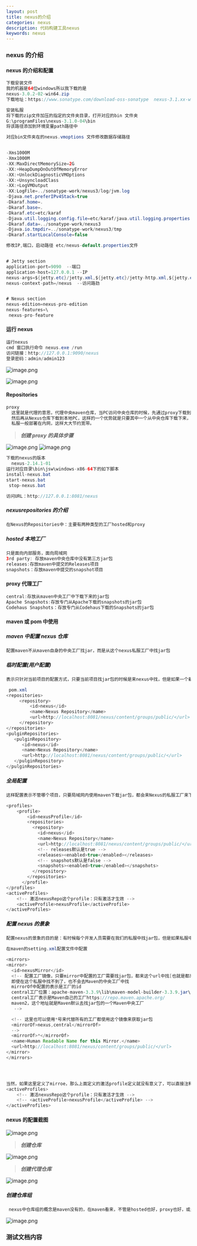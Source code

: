 ```yaml
---
layout: post
title: nexus的介绍
categories: nexus
description: 代码构建工具nexus
keywords: nexus
---
```


<meta name="referrer" content="no-referrer"/>

### nexus 的介绍

#### nexus 的介绍和配置

```java
下载安装文件
我的机器是64位windows所以我下载的是
nexus-3.0.2-02-win64.zip
下载地址：https://www.sonatype.com/download-oss-sonatype  nexus-3.1.xx-win64.zip

安装私服
将下载的zip文件加压的指定的文件夹目录，打开对应的bin 文件夹
G:\programFiles\nexus-3.1.0-04\bin
将该路径添加到环境变量path路径中
```

```java
对应bin文件夹在的nexus.vmoptions 文件修改数据存储路径


-Xms1000M
-Xmx1000M
-XX:MaxDirectMemorySize=2G
-XX:+HeapDumpOnOutOfMemoryError
-XX:+UnlockDiagnosticVMOptions
-XX:+UnsyncloadClass
-XX:+LogVMOutput
-XX:LogFile=../sonatype-work/nexus3/log/jvm.log
-Djava.net.preferIPv4Stack=true
-Dkaraf.home=.
-Dkaraf.base=.
-Dkaraf.etc=etc/karaf
-Djava.util.logging.config.file=etc/karaf/java.util.logging.properties
-Dkaraf.data=../sonatype-work/nexus3
-Djava.io.tmpdir=../sonatype-work/nexus3/tmp
-Dkaraf.startLocalConsole=false
```

```java
修改IP,端口，启动路径 etc/nexus-default.properties文件


# Jetty section
application-port=9090  --端口
application-host=127.0.0.1 --IP
nexus-args=${jetty.etc}/jetty.xml,${jetty.etc}/jetty-http.xml,${jetty.etc}/jetty-requestlog.xml
nexus-context-path=/nexus  --访问路劲


# Nexus section
nexus-edition=nexus-pro-edition
nexus-features=\
 nexus-pro-feature
```

#### 运行 nexus

```java
运行nexus
cmd 窗口执行命令 nexus.exe /run
访问链接：http://127.0.0.1:9090/nexus
登录密码：admin/admin123
```

![image.png](https://cdn.nlark.com/yuque/0/2021/png/659846/1636440175959-297a11a3-2030-4242-83b4-91df1501188b.png#clientId=u24335143-d614-4&from=paste&height=341&id=ub0bd76bd&margin=%5Bobject%20Object%5D&name=image.png&originHeight=682&originWidth=1640&originalType=binary&ratio=1&size=543627&status=done&style=none&taskId=u3424c0e7-822b-4082-978a-43b828409ce&width=820)

![image.png](https://cdn.nlark.com/yuque/0/2021/png/659846/1636440214737-04c968fe-57e5-4967-b2a2-6ea9df255dbc.png#clientId=u24335143-d614-4&from=paste&height=376&id=uc14d6766&margin=%5Bobject%20Object%5D&name=image.png&originHeight=752&originWidth=1650&originalType=binary&ratio=1&size=745388&status=done&style=none&taskId=uef168633-5dc3-4829-af5f-079462baba6&width=825)

#### Repositories

```java
proxy
  这里就是代理的意思，代理中央maven仓库，当PC访问中央仓库的时候，先通过proxy下载到nexus仓库，
  然后再从Nexus仓库下载到本地PC，这样的一个优势就是只要其中一个从中央仓库下载下来，以后大家都是从nexus私服上进行下载，
  私服一般部署在内网，这样大大节约宽带。
```

> **_创建 proxy 的具体步骤_**

![image.png](https://cdn.nlark.com/yuque/0/2021/png/659846/1636440277233-f501309e-123f-4cff-90e3-7ea45495cc9a.png#clientId=u24335143-d614-4&from=paste&height=410&id=u086fc3d8&margin=%5Bobject%20Object%5D&name=image.png&originHeight=820&originWidth=1630&originalType=binary&ratio=1&size=1107742&status=done&style=none&taskId=u250c47cd-8677-4bd7-828e-614271fa7ed&width=815)
![image.png](https://cdn.nlark.com/yuque/0/2021/png/659846/1636440290355-f75a8042-7361-4bbb-8c6c-f13ff9997844.png#clientId=u24335143-d614-4&from=paste&height=505&id=u326beb4d&margin=%5Bobject%20Object%5D&name=image.png&originHeight=1010&originWidth=1638&originalType=binary&ratio=1&size=1067663&status=done&style=none&taskId=u676d302f-4689-4159-afd5-f15b0a24d55&width=819)

```java
下载的nexus的版本
  nexus-2.14.1-01
运行对应目录\bin\jsw\windows-x86-64下的如下脚本
install-nexus.bat
start-nexus.bat
 stop-nexus.bat

访问URL：http://127.0.0.1:8081/nexus
```

##### nexusrepositories 的介绍

```java
在Nexus的Repositories中：主要有两种类型的工厂hosted和proxy
```

##### hosted 本地工厂

```java
只是面向内部服务，面向局域网
3rd party: 存放maven中央仓库中没有第三方jar包
releases:存放maven中提交的Releases项目
snapshots：存放maven中提交的snapshot项目

```

#### proxy 代理工厂

```java
central:存放从maven中央工厂中下载下来的jar包
Apache Snapshots:存放专门从Apache下载的snapshots的jar包
Codehaus Snapshots：存放专门从Codehaus下载的Snapshots的jar包
```

#### maven 或 pom 中使用

##### maven 中配置 nexus 仓库

```java
配置maven不从maven自身的中央工厂找jar，而是从这个nexus私服工厂中找jar包
```

##### 临时配置(用户配置)

```java
表示只针对当前项目的配置方式，只要当前项目找jar包的时候是来nexus中找，但是如果一个新的项目，需要针对每个项目都进行配置

 pom.xml
<repositories>
     <repository>
         <id>nexus</id>
         <name>Nexus Repository</name>
         <url>http://localhost:8081/nexus/content/groups/public/</url>
     </repository>
</repositories>
<pulginRepositories>
   <pulginRepository>
      <id>nexus</id>
      <name>Nexus Repository</name>
      <url>http://localhost:8081/nexus/content/groups/public/</url>
   </pulginRepository>
</pulginRepositories>
```

##### 全局配置

```java
这样配置表示不管哪个项目，只要局域网内使用maven下载jar包，都会来Nexus的私服工厂来下载，通过修改Maven的setting.xml的全局配置文件，增加一个或多个profile配置。

<profiles>
    <profile>
        <id>nexusProfile</id>
        <repositories>
          <repository>
            <id>nexus</id>
            <name>Nexus Repository</name>
            <url>http://localhost:8081/nexus/content/groups/public/</url>
            <!-- releases默认是true -->
            <releases><enabled>true</enabled></releases>
            <!-- snapshots默认是false -->
            <snapshots><enabled>true</enabled></snapshots>
          </repository>
        </repositories>
      </profile>
</profiles>
<activeProfiles>
    <!-- 激活nexusRepo这个profile：只有激活才生效 -->
    <activeProfile>nexusProfile</activeProfile>
</activeProfiles>
```

##### 配置 nexus 的景象

```java
配置nexus的景象的目的是：有时候每个开发人员需要在我们的私服中找jar包，但是如果私服中也没有的话，就回去maven的中央工厂找。实际中开发人员是不允许直接去工厂找jar包，所需要的jar包都来内部私服找，私服再去找中央仓库。

在maven的setting.xml配置文件中配置

<mirrors>
<mirror>
  <id>nexusMirror</id>
  <!-- 配置工厂镜像，只要mirror中配置的工厂需要找jar包，都来这个url中找[也就是都来私服中找]
  即使在这个私服中找不到了，也不会去Maven的中央工厂中找
  mirrorOf中配置的表示是工厂的id
  central工厂位置：apache-maven-3.3.9\lib\maven-model-builder-3.3.9.jar\pom-4.0.0.xml
  central工厂表示是Maven自己的工厂https://repo.maven.apache.org/
  maven2，这个地址就是Maven默认去找jar包的一个Maven中央工厂
   -->

  <!-- 这里也可以使用*号来代替所有的工厂都使用这个镜像来获取jar包
  <mirrorOf>nexus,central</mirrorOf>
  -->
  <mirrorOf>*</mirrorOf>
  <name>Human Readable Name for this Mirror.</name>
  <url>http://localhost:8081/nexus/content/groups/public/</url>
</mirror>
</mirrors>




当然，如果这里定义了mirroe，那么上面定义的激活profile定义就没有意义了，可以直接注释掉
<activeProfiles>
    <!-- 激活nexusRepo这个profile：只有激活才生效 -->
    <!-- <activeProfile>nexusProfile</activeProfile> -->
</activeProfiles>
```

#### nexus 的配置截图

![image.png](https://cdn.nlark.com/yuque/0/2021/png/659846/1636440352897-9f1399bc-e2f4-40aa-b682-7cd5ffaba438.png#clientId=u24335143-d614-4&from=paste&height=419&id=u4bce172e&margin=%5Bobject%20Object%5D&name=image.png&originHeight=838&originWidth=1610&originalType=binary&ratio=1&size=967354&status=done&style=none&taskId=u364235d6-a0d6-47f1-af7d-2d025536e53&width=805)

> **_创建仓库_**

![image.png](https://cdn.nlark.com/yuque/0/2021/png/659846/1636440393104-2e364249-5c69-4326-9a7a-bf2bbb21c2c7.png#clientId=u24335143-d614-4&from=paste&height=369&id=uce1f5075&margin=%5Bobject%20Object%5D&name=image.png&originHeight=738&originWidth=1606&originalType=binary&ratio=1&size=1179218&status=done&style=none&taskId=ub2e82d83-4047-47c9-9c59-b2e3a6397b8&width=803)

> **_创建代理仓库_**

![image.png](https://cdn.nlark.com/yuque/0/2021/png/659846/1636440441493-3f3ab035-2432-4f4f-b2c3-159052c928ea.png#clientId=u24335143-d614-4&from=paste&height=586&id=ub47f9c82&margin=%5Bobject%20Object%5D&name=image.png&originHeight=1172&originWidth=1636&originalType=binary&ratio=1&size=1510655&status=done&style=none&taskId=u240205d8-39ec-4e89-9812-41807b0aa3f&width=818)

##### 创建仓库组

```java
 nexus中仓库组的概念是maven没有的，在maven看来，不管是hosted也好，proxy也好，或是group页面对maven来说都是一样的，只要根据groupid,artifactid，version等信息向nexus要构件。为了方便maven的配置，nexus能够将多个仓库，hosted或者proxy合并成一个group，这样maven只需要依赖一个group，便能使用该group包含的仓库的内容.
```

![image.png](https://cdn.nlark.com/yuque/0/2021/png/659846/1636440499662-d96afcf8-244c-47c4-aef7-352336bfcc26.png#clientId=u24335143-d614-4&from=paste&height=382&id=u289a819e&margin=%5Bobject%20Object%5D&name=image.png&originHeight=764&originWidth=1602&originalType=binary&ratio=1&size=900106&status=done&style=none&taskId=u5a4cee80-5df3-43b0-be65-c75bd328402&width=801)

### 测试文档内容
